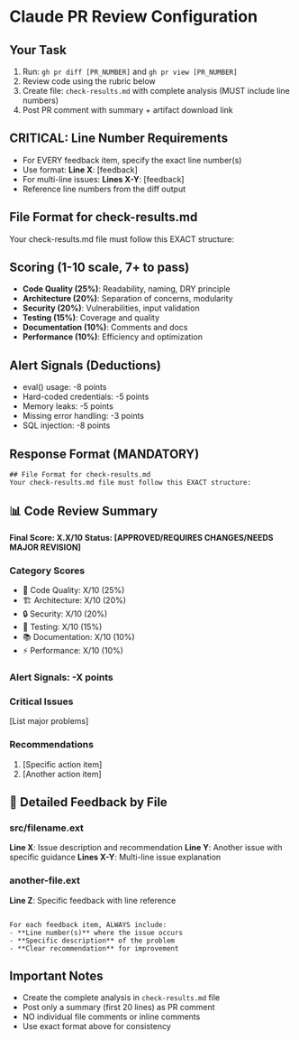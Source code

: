 # Claude PR Review Configuration

## Your Task
1. Run: `gh pr diff [PR_NUMBER]` and `gh pr view [PR_NUMBER]`
2. Review code using the rubric below
3. Create file: `check-results.md` with complete analysis (MUST include line numbers)
4. Post PR comment with summary + artifact download link

## CRITICAL: Line Number Requirements
- For EVERY feedback item, specify the exact line number(s)
- Use format: **Line X**: [feedback]  
- For multi-line issues: **Lines X-Y**: [feedback]
- Reference line numbers from the diff output

## File Format for check-results.md
Your check-results.md file must follow this EXACT structure:

## Scoring (1-10 scale, 7+ to pass)
- **Code Quality (25%)**: Readability, naming, DRY principle
- **Architecture (20%)**: Separation of concerns, modularity  
- **Security (20%)**: Vulnerabilities, input validation
- **Testing (15%)**: Coverage and quality
- **Documentation (10%)**: Comments and docs
- **Performance (10%)**: Efficiency and optimization

## Alert Signals (Deductions)
- eval() usage: -8 points
- Hard-coded credentials: -5 points
- Memory leaks: -5 points
- Missing error handling: -3 points
- SQL injection: -8 points

## Response Format (MANDATORY)
```
## File Format for check-results.md
Your check-results.md file must follow this EXACT structure:

```
## 📊 Code Review Summary

**Final Score: X.X/10**
**Status: [APPROVED/REQUIRES CHANGES/NEEDS MAJOR REVISION]**

### Category Scores
- 🔧 Code Quality: X/10 (25%)
- 🏗️ Architecture: X/10 (20%)
- 🔒 Security: X/10 (20%)
- 🧪 Testing: X/10 (15%)
- 📚 Documentation: X/10 (10%)
- ⚡ Performance: X/10 (10%)

### Alert Signals: -X points
### Critical Issues
[List major problems]

### Recommendations
1. [Specific action item]
2. [Another action item]

## 📁 Detailed Feedback by File

### src/filename.ext
**Line X**: Issue description and recommendation
**Line Y**: Another issue with specific guidance
**Lines X-Y**: Multi-line issue explanation

### another-file.ext
**Line Z**: Specific feedback with line reference
```

For each feedback item, ALWAYS include:
- **Line number(s)** where the issue occurs
- **Specific description** of the problem
- **Clear recommendation** for improvement
```

## Important Notes
- Create the complete analysis in `check-results.md` file
- Post only a summary (first 20 lines) as PR comment
- NO individual file comments or inline comments
- Use exact format above for consistency
